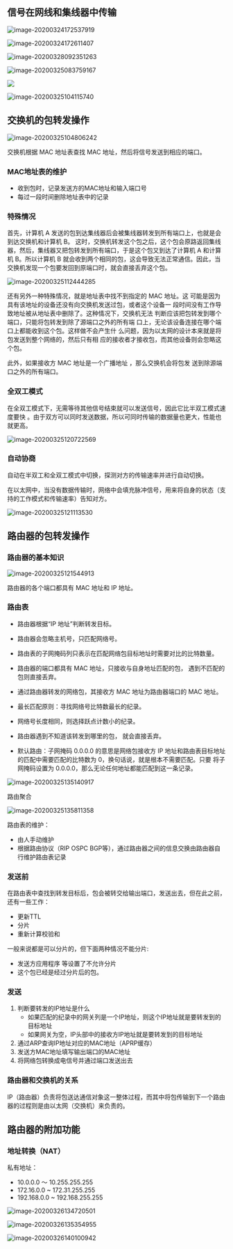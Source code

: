 ## 信号在网线和集线器中传输

![image-20200324172537919](../从网线到网络设备/从网线到网络设备.assets/image-20200324172537919.png)

![image-20200324172611407](../从网线到网络设备/从网线到网络设备.assets/image-20200324172611407.png)

![image-20200328092351263](../从网线到网络设备/从网线到网络设备.assets/image-20200328092351263.png)

![image-20200325083759167](../从网线到网络设备/从网线到网络设备.assets/image-20200325083759167.png)

![](../从网线到网络设备/从网线到网络设备.assets/image-20200325103601986.png)

![image-20200325104115740](../从网线到网络设备/从网线到网络设备.assets/image-20200325104115740.png)



## 交换机的包转发操作

![image-20200325104806242](../从网线到网络设备/从网线到网络设备.assets/image-20200325104806242.png)

交换机根据 MAC 地址表查找 MAC 地址，然后将信号发送到相应的端口。

### MAC地址表的维护

- 收到包时，记录发送方的MAC地址和输入端口号
- 每过一段时间删除地址表中的记录

### 特殊情况

首先，计算机 A 发送的包到达集线器后会被集线器转发到所有端口上，也就是会到达交换机和计算机 B。 这时，交换机转发这个包之后，这个包会原路返回集线器，然后，集线器又把包转发到所有端口，于是这个包又到达了计算机 A 和计算机 B。所以计算机 B 就会收到两个相同的包，这会导致无法正常通信。因此，当交换机发现一个包要发回到原端口时，就会直接丢弃这个包。

![image-20200325112444285](../从网线到网络设备/从网线到网络设备.assets/image-20200325112444285.png)

还有另外一种特殊情况，就是地址表中找不到指定的 MAC 地址。这 可能是因为具有该地址的设备还没有向交换机发送过包，或者这个设备一 段时间没有工作导致地址被从地址表中删除了。这种情况下，交换机无法 判断应该把包转发到哪个端口，只能将包转发到除了源端口之外的所有端 口上，无论该设备连接在哪个端口上都能收到这个包。这样做不会产生什 么问题，因为以太网的设计本来就是将包发送到整个网络的，然后只有相 应的接收者才接收包，而其他设备则会忽略这个包。



此外，如果接收方 MAC 地址是一个广播地址 ，那么交换机会将包发 送到除源端口之外的所有端口。



### 全双工模式

在全双工模式下，无需等待其他信号结束就可以发送信号，因此它比半双工模式速度要快 。由于双方可以同时发送数据，所以可同时传输的数据量也更大，性能也就更高。

![image-20200325120722569](../从网线到网络设备/从网线到网络设备.assets/image-20200325120722569.png)

### 自动协商

自动在半双工和全双工模式中切换，探测对方的传输速率并进行自动切换。

在以太网中，当没有数据传输时，网络中会填充脉冲信号，用来将自身的状态（支持的工作模式和传输速率）告知对方。

![image-20200325121113530](../从网线到网络设备/从网线到网络设备.assets/image-20200325121113530.png)



## 路由器的包转发操作

### 路由器的基本知识

![image-20200325121544913](../从网线到网络设备/从网线到网络设备.assets/image-20200325121544913.png)

路由器的各个端口都具有 MAC 地址和 IP 地址。

### 路由表

- 路由器根据“IP 地址”判断转发目标。

- 路由器会忽略主机号，只匹配网络号。

- 路由表的子网掩码列只表示在匹配网络包目标地址时需要对比的比特数量。

- 路由器的端口都具有 MAC 地址，只接收与自身地址匹配的包， 遇到不匹配的包则直接丢弃。

- 通过路由器转发的网络包，其接收方 MAC 地址为路由器端口的 MAC 地址。

- 最长匹配原则：寻找网络号比特数最长的纪录。

- 网络号长度相同，则选择跃点计数小的纪录。

- 路由器遇到不知道该转发到哪里的包， 就会直接丢弃。

- 默认路由：子网掩码 0.0.0.0 的意思是网络包接收方 IP 地址和路由表目标地址的匹配中需要匹配的比特数为 0，换句话说，就是根本不需要匹配。只要 将子网掩码设置为 0.0.0.0，那么无论任何地址都能匹配到这一条记录。

  

![image-20200325135140917](../从网线到网络设备/从网线到网络设备.assets/image-20200325135140917.png)

路由聚合

![image-20200325135811358](../从网线到网络设备/从网线到网络设备.assets/image-20200325135811358.png)

路由表的维护：

- 由人手动维护
- 根据路由协议（RIP OSPC BGP等），通过路由器之间的信息交换由路由器自行维护路由表记录

### 发送前

在路由表中查找到转发目标后，包会被转交给输出端口，发送出去，但在此之前，还有一些工作：

- 更新TTL
- 分片
- 重新计算校验和



一般来说都是可以分片的，但下面两种情况不能分片:

- 发送方应用程序 等设置了不允许分片
- 这个包已经是经过分片后的包。



### 发送

1. 判断要转发的IP地址是什么
   - 如果匹配的纪录中的网关列是一个IP地址，则这个IP地址就是要转发到的目标地址
   - 如果网关为空，IP头部中的接收方IP地址就是要转发到的目标地址
2. 通过ARP查询IP地址对应的MAC地址（APRP缓存）
3. 发送方MAC地址填写输出端口的MAC地址
4. 将网络包转换成电信号并通过端口发送出去



### 路由器和交换机的关系

IP（路由器）负责将包送达通信对象这一整体过程，而其中将包传输到下一个路由器的过程则是由以太网（交换机）来负责的。



## 路由器的附加功能

### 地址转换（NAT）

私有地址：

- 10.0.0.0 ～ 10.255.255.255
- 172.16.0.0 ~ 172.31.255.255
- 192.168.0.0 ~ 192.168.255.255

![image-20200326134720501](../从网线到网络设备/从网线到网络设备.assets/image-20200326134720501.png)



![image-20200326135354955](../从网线到网络设备/从网线到网络设备.assets/image-20200326135354955.png)

![image-20200326140100942](../从网线到网络设备/从网线到网络设备.assets/image-20200326140100942.png)
